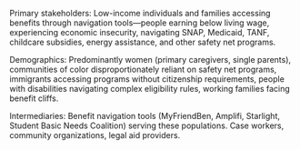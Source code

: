 Primary stakeholders: Low-income individuals and families accessing benefits through navigation tools—people earning below living wage, experiencing economic insecurity, navigating SNAP, Medicaid, TANF, childcare subsidies, energy assistance, and other safety net programs.

Demographics: Predominantly women (primary caregivers, single parents), communities of color disproportionately reliant on safety net programs, immigrants accessing programs without citizenship requirements, people with disabilities navigating complex eligibility rules, working families facing benefit cliffs.

Intermediaries: Benefit navigation tools (MyFriendBen, Amplifi, Starlight, Student Basic Needs Coalition) serving these populations. Case workers, community organizations, legal aid providers.
